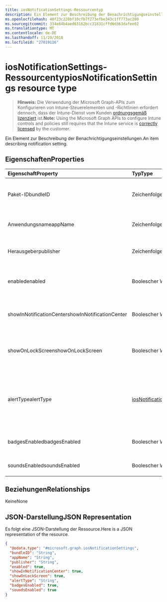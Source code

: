 ```yaml
---
title: iosNotificationSettings-Ressourcentyp
description: Ein Element zur Beschreibung der Benachrichtigungseinstellungen.
ms.openlocfilehash: 40f23c228bf10cfb7f273efbe343c1ff773ac280
ms.sourcegitcommit: 334e84b4aed63162bcc31831cffd6d363dafee02
ms.translationtype: MT
ms.contentlocale: de-DE
ms.lasthandoff: 11/29/2018
ms.locfileid: "27019116"
---
```

# <a name="iosnotificationsettings-resource-type"></a><span data-ttu-id="aa48b-103">iosNotificationSettings-Ressourcentyp</span><span class="sxs-lookup"><span data-stu-id="aa48b-103">iosNotificationSettings resource type</span></span>

> <span data-ttu-id="aa48b-104">**Hinweis:** Die Verwendung der Microsoft Graph-APIs zum Konfigurieren von Intune-Steuerelementen und -Richtlinien erfordert dennoch, dass der Intune-Dienst vom Kunden [ordnungsgemäß lizenziert](https://go.microsoft.com/fwlink/?linkid=839381) ist.</span><span class="sxs-lookup"><span data-stu-id="aa48b-104">**Note:** Using the Microsoft Graph APIs to configure Intune controls and policies still requires that the Intune service is [correctly licensed](https://go.microsoft.com/fwlink/?linkid=839381) by the customer.</span></span>

<span data-ttu-id="aa48b-105">Ein Element zur Beschreibung der Benachrichtigungseinstellungen.</span><span class="sxs-lookup"><span data-stu-id="aa48b-105">An item describing notification setting.</span></span>
## <a name="properties"></a><span data-ttu-id="aa48b-106">Eigenschaften</span><span class="sxs-lookup"><span data-stu-id="aa48b-106">Properties</span></span>
|<span data-ttu-id="aa48b-107">Eigenschaft</span><span class="sxs-lookup"><span data-stu-id="aa48b-107">Property</span></span>|<span data-ttu-id="aa48b-108">Typ</span><span class="sxs-lookup"><span data-stu-id="aa48b-108">Type</span></span>|<span data-ttu-id="aa48b-109">Beschreibung</span><span class="sxs-lookup"><span data-stu-id="aa48b-109">Description</span></span>|
|:---|:---|:---|
|<span data-ttu-id="aa48b-110">Paket-ID</span><span class="sxs-lookup"><span data-stu-id="aa48b-110">bundleID</span></span>|<span data-ttu-id="aa48b-111">Zeichenfolge</span><span class="sxs-lookup"><span data-stu-id="aa48b-111">String</span></span>|<span data-ttu-id="aa48b-112">Paket-ID der App, auf die diese Benachrichtigungseinstellungen angewandt werden.</span><span class="sxs-lookup"><span data-stu-id="aa48b-112">Bundle id of app to which to apply these notification settings.</span></span>|
|<span data-ttu-id="aa48b-113">Anwendungsname</span><span class="sxs-lookup"><span data-stu-id="aa48b-113">appName</span></span>|<span data-ttu-id="aa48b-114">Zeichenfolge</span><span class="sxs-lookup"><span data-stu-id="aa48b-114">String</span></span>|<span data-ttu-id="aa48b-115">Anwendungsname, der der Paket-ID zugeordnet werden muss.</span><span class="sxs-lookup"><span data-stu-id="aa48b-115">Application name to be associated with the bundleID.</span></span>|
|<span data-ttu-id="aa48b-116">Herausgeber</span><span class="sxs-lookup"><span data-stu-id="aa48b-116">publisher</span></span>|<span data-ttu-id="aa48b-117">Zeichenfolge</span><span class="sxs-lookup"><span data-stu-id="aa48b-117">String</span></span>|<span data-ttu-id="aa48b-118">Herausgeber, der der Paket-ID zugeordnet werden muss.</span><span class="sxs-lookup"><span data-stu-id="aa48b-118">Publisher to be associated with the bundleID.</span></span>|
|<span data-ttu-id="aa48b-119">enabled</span><span class="sxs-lookup"><span data-stu-id="aa48b-119">enabled</span></span>|<span data-ttu-id="aa48b-120">Boolescher Wert</span><span class="sxs-lookup"><span data-stu-id="aa48b-120">Boolean</span></span>|<span data-ttu-id="aa48b-121">Gibt an, ob Benachrichtigungen für diese App zulässig sind.</span><span class="sxs-lookup"><span data-stu-id="aa48b-121">Indicates whether notifications are allowed for this app.</span></span>|
|<span data-ttu-id="aa48b-122">showInNotificationCenter</span><span class="sxs-lookup"><span data-stu-id="aa48b-122">showInNotificationCenter</span></span>|<span data-ttu-id="aa48b-123">Boolescher Wert</span><span class="sxs-lookup"><span data-stu-id="aa48b-123">Boolean</span></span>|<span data-ttu-id="aa48b-124">Gibt an, ob Benachrichtigungen im Nachrichtencenter angezeigt werden können.</span><span class="sxs-lookup"><span data-stu-id="aa48b-124">Indicates whether notifications can be shown in notification center.</span></span>|
|<span data-ttu-id="aa48b-125">showOnLockScreen</span><span class="sxs-lookup"><span data-stu-id="aa48b-125">showOnLockScreen</span></span>|<span data-ttu-id="aa48b-126">Boolescher Wert</span><span class="sxs-lookup"><span data-stu-id="aa48b-126">Boolean</span></span>|<span data-ttu-id="aa48b-127">Gibt an, ob Benachrichtigungen auf dem Sperrbildschirm angezeigt werden können.</span><span class="sxs-lookup"><span data-stu-id="aa48b-127">Indicates whether notifications can be shown on the lock screen.</span></span>|
|<span data-ttu-id="aa48b-128">alertType</span><span class="sxs-lookup"><span data-stu-id="aa48b-128">alertType</span></span>|[<span data-ttu-id="aa48b-129">iosNotificationAlertType</span><span class="sxs-lookup"><span data-stu-id="aa48b-129">iosNotificationAlertType</span></span>](../resources/intune-deviceconfig-iosnotificationalerttype.md)|<span data-ttu-id="aa48b-130">Gibt die Art der Warnung für Benachrichtigungen für diese App an.</span><span class="sxs-lookup"><span data-stu-id="aa48b-130">Indicates the type of alert for notifications for this app.</span></span> <span data-ttu-id="aa48b-131">Mögliche Werte: `deviceDefault`, `banner`, `modal`, `none`.</span><span class="sxs-lookup"><span data-stu-id="aa48b-131">Possible values are: `deviceDefault`, `banner`, `modal`, `none`.</span></span>|
|<span data-ttu-id="aa48b-132">badgesEnabled</span><span class="sxs-lookup"><span data-stu-id="aa48b-132">badgesEnabled</span></span>|<span data-ttu-id="aa48b-133">Boolescher Wert</span><span class="sxs-lookup"><span data-stu-id="aa48b-133">Boolean</span></span>|<span data-ttu-id="aa48b-134">Gibt an, ob Badges für diese App zulässig sind.</span><span class="sxs-lookup"><span data-stu-id="aa48b-134">Indicates whether badges are allowed for this app.</span></span>|
|<span data-ttu-id="aa48b-135">soundsEnabled</span><span class="sxs-lookup"><span data-stu-id="aa48b-135">soundsEnabled</span></span>|<span data-ttu-id="aa48b-136">Boolescher Wert</span><span class="sxs-lookup"><span data-stu-id="aa48b-136">Boolean</span></span>|<span data-ttu-id="aa48b-137">Gibt an, ob Ton für diese App zulässig ist.</span><span class="sxs-lookup"><span data-stu-id="aa48b-137">Indicates whether sounds are allowed for this app.</span></span>|

## <a name="relationships"></a><span data-ttu-id="aa48b-138">Beziehungen</span><span class="sxs-lookup"><span data-stu-id="aa48b-138">Relationships</span></span>
<span data-ttu-id="aa48b-139">Keine</span><span class="sxs-lookup"><span data-stu-id="aa48b-139">None</span></span>
## <a name="json-representation"></a><span data-ttu-id="aa48b-140">JSON-Darstellung</span><span class="sxs-lookup"><span data-stu-id="aa48b-140">JSON Representation</span></span>
<span data-ttu-id="aa48b-141">Es folgt eine JSON-Darstellung der Ressource.</span><span class="sxs-lookup"><span data-stu-id="aa48b-141">Here is a JSON representation of the resource.</span></span>
<!-- {
  "blockType": "resource",
  "@odata.type": "microsoft.graph.iosNotificationSettings"
}
-->
``` json
{
  "@odata.type": "#microsoft.graph.iosNotificationSettings",
  "bundleID": "String",
  "appName": "String",
  "publisher": "String",
  "enabled": true,
  "showInNotificationCenter": true,
  "showOnLockScreen": true,
  "alertType": "String",
  "badgesEnabled": true,
  "soundsEnabled": true
}
```



